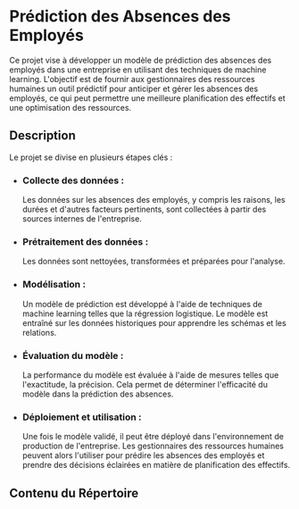 # Prédiction des Absences des Employés

Ce projet vise à développer un modèle de prédiction des absences des employés dans une entreprise en utilisant des techniques de machine learning. L'objectif est de fournir aux gestionnaires des ressources humaines un outil prédictif pour anticiper et gérer les absences des employés, ce qui peut permettre une meilleure planification des effectifs et une optimisation des ressources.

## Description
Le projet se divise en plusieurs étapes clés :

- ### Collecte des données :
   Les données sur les absences des employés, y compris les raisons, les durées et d'autres facteurs pertinents, sont collectées à partir des sources internes de l'entreprise.

- ### Prétraitement des données :
  Les données sont nettoyées, transformées et préparées pour l'analyse.

- ### Modélisation :
  Un modèle de prédiction est développé à l'aide de techniques de machine learning telles que la régression logistique. Le modèle est entraîné sur les données historiques pour apprendre les schémas et les relations.

- ### Évaluation du modèle :
   La performance du modèle est évaluée à l'aide de mesures telles que l'exactitude, la précision. Cela permet de déterminer l'efficacité du modèle dans la prédiction des absences.

- ### Déploiement et utilisation :
   Une fois le modèle validé, il peut être déployé dans l'environnement de production de l'entreprise. Les gestionnaires des ressources humaines peuvent alors l'utiliser pour prédire les absences des employés et prendre des décisions éclairées en matière de planification des effectifs.

## Contenu du Répertoire
